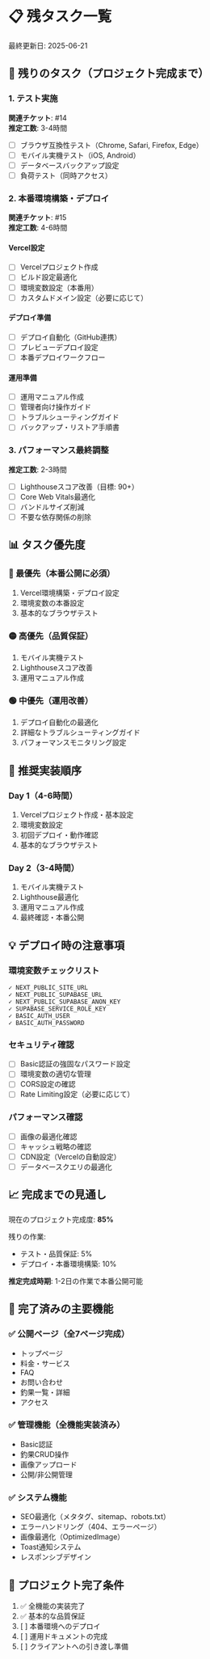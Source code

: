 # 📋 残タスク一覧

最終更新日: 2025-06-21

## 🎯 残りのタスク（プロジェクト完成まで）

### 1. テスト実施
**関連チケット**: #14  
**推定工数**: 3-4時間

- [ ] ブラウザ互換性テスト（Chrome, Safari, Firefox, Edge）
- [ ] モバイル実機テスト（iOS, Android）
- [ ] データベースバックアップ設定
- [ ] 負荷テスト（同時アクセス）

### 2. 本番環境構築・デプロイ
**関連チケット**: #15  
**推定工数**: 4-6時間

#### Vercel設定
- [ ] Vercelプロジェクト作成
- [ ] ビルド設定最適化
- [ ] 環境変数設定（本番用）
- [ ] カスタムドメイン設定（必要に応じて）

#### デプロイ準備
- [ ] デプロイ自動化（GitHub連携）
- [ ] プレビューデプロイ設定
- [ ] 本番デプロイワークフロー

#### 運用準備
- [ ] 運用マニュアル作成
- [ ] 管理者向け操作ガイド
- [ ] トラブルシューティングガイド
- [ ] バックアップ・リストア手順書

### 3. パフォーマンス最終調整
**推定工数**: 2-3時間

- [ ] Lighthouseスコア改善（目標: 90+）
- [ ] Core Web Vitals最適化
- [ ] バンドルサイズ削減
- [ ] 不要な依存関係の削除

## 📊 タスク優先度

### 🔴 最優先（本番公開に必須）
1. Vercel環境構築・デプロイ設定
2. 環境変数の本番設定
3. 基本的なブラウザテスト

### 🟡 高優先（品質保証）
1. モバイル実機テスト
2. Lighthouseスコア改善
3. 運用マニュアル作成

### 🟢 中優先（運用改善）
1. デプロイ自動化の最適化
2. 詳細なトラブルシューティングガイド
3. パフォーマンスモニタリング設定

## 🚀 推奨実装順序

### Day 1（4-6時間）
1. Vercelプロジェクト作成・基本設定
2. 環境変数設定
3. 初回デプロイ・動作確認
4. 基本的なブラウザテスト

### Day 2（3-4時間）
1. モバイル実機テスト
2. Lighthouse最適化
3. 運用マニュアル作成
4. 最終確認・本番公開

## 💡 デプロイ時の注意事項

### 環境変数チェックリスト
```
✓ NEXT_PUBLIC_SITE_URL
✓ NEXT_PUBLIC_SUPABASE_URL
✓ NEXT_PUBLIC_SUPABASE_ANON_KEY
✓ SUPABASE_SERVICE_ROLE_KEY
✓ BASIC_AUTH_USER
✓ BASIC_AUTH_PASSWORD
```

### セキュリティ確認
- [ ] Basic認証の強固なパスワード設定
- [ ] 環境変数の適切な管理
- [ ] CORS設定の確認
- [ ] Rate Limiting設定（必要に応じて）

### パフォーマンス確認
- [ ] 画像の最適化確認
- [ ] キャッシュ戦略の確認
- [ ] CDN設定（Vercelの自動設定）
- [ ] データベースクエリの最適化

## 📈 完成までの見通し

現在のプロジェクト完成度: **85%**

残りの作業:
- テスト・品質保証: 5%
- デプロイ・本番環境構築: 10%

**推定完成時期**: 1-2日の作業で本番公開可能

## 🎉 完了済みの主要機能

### ✅ 公開ページ（全7ページ完成）
- トップページ
- 料金・サービス
- FAQ
- お問い合わせ
- 釣果一覧・詳細
- アクセス

### ✅ 管理機能（全機能実装済み）
- Basic認証
- 釣果CRUD操作
- 画像アップロード
- 公開/非公開管理

### ✅ システム機能
- SEO最適化（メタタグ、sitemap、robots.txt）
- エラーハンドリング（404、エラーページ）
- 画像最適化（OptimizedImage）
- Toast通知システム
- レスポンシブデザイン

## 🏁 プロジェクト完了条件

1. ✅ 全機能の実装完了
2. ✅ 基本的な品質保証
3. [ ] 本番環境へのデプロイ
4. [ ] 運用ドキュメントの完成
5. [ ] クライアントへの引き渡し準備
